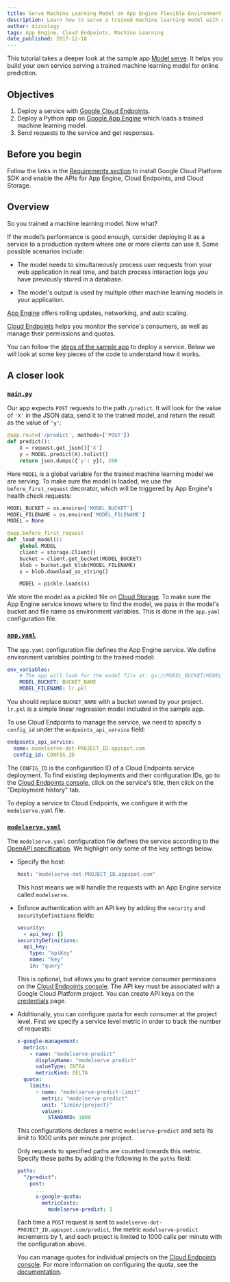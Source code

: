 ```yaml
---
title: Serve Machine Learning Model on App Engine Flexible Environment
description: Learn how to serve a trained machine learning model with App Engine flexible environment.
author: dizcology
tags: App Engine, Cloud Endpoints, Machine Learning
date_published: 2017-12-18
---
```

This tutorial takes a deeper look at the sample app [Model serve][modelserve].  It helps you build your own service serving a trained machine learning model for online prediction.

## Objectives

1. Deploy a service with [Google Cloud Endpoints][endpoints].
1. Deploy a Python app on [Google App Engine][appengine] which loads a trained machine learning model.
1. Send requests to the service and get responses.

## Before you begin

Follow the links in the [Requirements section][requirements] to install Google Cloud Platform SDK and enable the APIs for App Engine, Cloud Endpoints, and Cloud Storage.

## Overview

So you trained a machine learning model.  Now what?

If the model’s performance is good enough, consider deploying it as a service to a production system where one or more clients can use it.  Some possible scenarios include:

- The model needs to simultaneously process user requests from your web application in real time, and batch process interaction logs you have previously stored in a database.

- The model's output is used by multiple other machine learning models in your application.

[App Engine][appengine] offers rolling updates, networking, and auto scaling.

[Cloud Endpoints][endpoints] helps you monitor the service's consumers, as well as manage their permissions and quotas.

You can follow the [steps of the sample app][steps] to deploy a service.  Below we will look at some key pieces of the code to understand how it works.

## A closer look

### [`main.py`][main.py]

Our app expects `POST` requests to the path `/predict`.  It will look for the value of `'X'` in the JSON data, send it to the trained model, and return the result as the value of `'y'`:

```python
@app.route('/predict', methods=['POST'])
def predict():
    X = request.get_json()['X']
    y = MODEL.predict(X).tolist()
    return json.dumps({'y': y}), 200
```

Here `MODEL` is a global variable for the trained machine learning model we are serving.  To make sure the model is loaded, we use the `before_first_request` decorator, which will be triggered by App Engine's health check requests:

```python
MODEL_BUCKET = os.environ['MODEL_BUCKET']
MODEL_FILENAME = os.environ['MODEL_FILENAME']
MODEL = None

@app.before_first_request
def _load_model():
    global MODEL
    client = storage.Client()
    bucket = client.get_bucket(MODEL_BUCKET)
    blob = bucket.get_blob(MODEL_FILENAME)
    s = blob.download_as_string()

    MODEL = pickle.loads(s)
```

We store the model as a pickled file on [Cloud Storage][storage].  To make sure the App Engine service knows where to find the model, we pass in the model's bucket and file name as environment variables.  This is done in the `app.yaml` configuration file.


### [`app.yaml`][app.yaml]

The `app.yaml` configuration file defines the App Engine service.  We define environment variables pointing to the trained model:

```yaml
env_variables:
    # The app will look for the model file at: gs://MODEL_BUCKET/MODEL_FILENAME
    MODEL_BUCKET: BUCKET_NAME
    MODEL_FILENAME: lr.pkl
```

You should replace `BUCKET_NAME` with a bucket owned by your project.  `lr.pkl` is a simple linear regression model included in the sample app.

To use Cloud Endpoints to manage the service, we need to specify a `config_id` under the `endpoints_api_service` field:

```yaml
endpoints_api_service:
  name: modelserve-dot-PROJECT_ID.appspot.com
  config_id: CONFIG_ID
```

The `CONFIG_ID` is the configuration ID of a Cloud Endpoints service deployment.  To find existing deployments and their configuration IDs, go to the [Cloud Endpoints console][endpoints], click on the service's title, then click on the "Deployment history" tab.

To deploy a service to Cloud Endpoints, we configure it with the `modelserve.yaml` file.

### [`modelserve.yaml`][modelserve.yaml]

The `modelserve.yaml` configuration file defines the service according to the [OpenAPI specification][openapi].  We highlight only some of the key settings below.

- Specify the host:

  ```yaml
  host: "modelserve-dot-PROJECT_ID.appspot.com"
  ```

  This host means we will handle the requests with an App Engine service called `modelserve`.

- Enforce authentication with an API key by adding the `security` and `securityDefinitions` fields:

    ```yaml
    security:
      - api_key: []
    securityDefinitions:
      api_key:
        type: "apiKey"
        name: "key"
        in: "query"
    ```

    This is optional, but allows you to grant service consumer permissions on the [Cloud Endpoints console][endpoints].  The API key must be associated with a Google Cloud Platform project.  You can create API keys on the [credentials][credentials] page.

- Additionally, you can configure quota for each consumer at the project level.  First we specify a service level metric in order to track the number of requests:

  ```yaml
  x-google-management:
    metrics:
      - name: "modelserve-predict"
        displayName: "modelserve predict"
        valueType: INT64
        metricKind: DELTA
    quota:
      limits:
        - name: "modelserve-predict-limit"
          metric: "modelserve-predict"
          unit: "1/min/{project}"
          values:
            STANDARD: 1000
  ```

  This configurations declares a metric `modelserve-predict` and sets its limit to 1000 units per minute per project.

  Only requests to specified paths are counted towards this metric. Specify these paths by adding the following in the `paths` field:

  ```yaml
  paths:
    "/predict":
      post:
        ...
        x-google-quota:
          metricCosts:
            modelserve-predict: 1
  ```

  Each time a `POST` request is sent to `modelserve-dot-PROJECT_ID.appspot.com/predict`, the metric `modelserve-predict` increments by 1, and each project is limited to 1000 calls per minute with the configuration above.

  You can manage quotes for individual projects on the [Cloud Endpoints console][endpoints].  For more information on configuring the quota, see the [documentation][quota_docs].  




[modelserve]: https://github.com/GoogleCloudPlatform/ml-on-gcp/tree/master/sklearn/gae_serve
[requirements]: https://github.com/GoogleCloudPlatform/ml-on-gcp/tree/master/sklearn/gae_serve#requirements
[steps]: https://github.com/GoogleCloudPlatform/ml-on-gcp/tree/master/sklearn/gae_serve#steps
[modelserve.yaml]: https://github.com/GoogleCloudPlatform/ml-on-gcp/blob/master/sklearn/gae_serve/modelserve.yaml
[app.yaml]: https://github.com/GoogleCloudPlatform/ml-on-gcp/blob/master/sklearn/gae_serve/app.yaml
[main.py]: https://github.com/GoogleCloudPlatform/ml-on-gcp/blob/master/sklearn/gae_serve/main.py
[lr.pkl]: https://github.com/GoogleCloudPlatform/ml-on-gcp/blob/master/sklearn/gae_serve/lr.pkl

[appengine]: https://cloud.google.com/appengine/
[endpoints]: https://cloud.google.com/endpoints/
[storage]: https://cloud.google.com/storage/
[credentials]: https://cloud.google.com/apis/credentials
[quota_docs]: https://cloud.google.com/endpoints/docs/openapi/quotas-configure

[openapi]: https://github.com/OAI/OpenAPI-Specification/blob/master/versions/2.0.md

